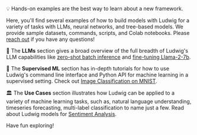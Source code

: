 💡 Hands-on examples are the best way to learn about a new framework.

Here, you'll find several examples of how to build models with Ludwig for a variety of tasks with LLMs, neural networks, and tree-based models. We provide sample datasets, commands, scripts, and Colab notebooks. Please [reach out](https://join.slack.com/t/ludwig-ai/shared_invite/zt-mrxo87w6-DlX5~73T2B4v_g6jj0pJcQ) if you have any questions!

💬 The **LLMs** section gives a broad overview of the full breadth of Ludwig's LLM capabilities like [zero-shot batch inference](https://github.com/ludwig-ai/ludwig/tree/master/examples/llms/llm_zero_shot_text_generation/) and [fine-tuning Llama-2-7b](https://github.com/ludwig-ai/ludwig/tree/master/examples/llms/llm_finetuning/).

🎯 The **Supervised ML** section has in-depth tutorials for how to use Ludwig's command line interface and Python API for machine learning in a supervised setting. Check out [Image Classification on MNIST](/examples/mnist/).

🏛️ The **Use Cases** section illustrates how Ludwig can be applied to a variety of machine learning tasks, such as, natural language understanding, timeseries forecasting, multi-label classification to name just a few. Read about Ludwig models for [Sentiment Analysis](https://github.com/ludwig-ai/ludwig/tree/master/examples/sentiment_analysis/).

Have fun exploring!
